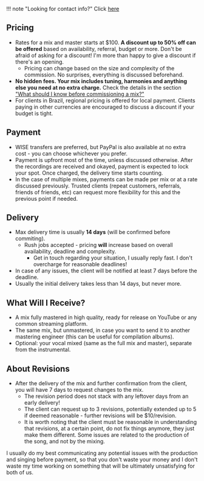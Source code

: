 <!---
---
title: Pricing
order: 3
---
-->

!!! note "Looking for contact info?"
    Click [here](contact.md)

## Pricing

* Rates for a mix and master starts at $100. **A discount up to 50% off can be offered** based on availability, referral, budget or more. Don't be afraid of asking for a discount! I'm more than happy to give a discount if there's an opening.
    * Pricing can change based on the size and complexity of the commission. No surprises, everything is discussed beforehand.
* **No hidden fees. Your mix includes tuning, harmonies and anything else you need at no extra charge.** Check the details in the section ["What should I know before commissioning a mix?"](guide.md)
* For clients in Brazil, regional pricing is offered for local payment. Clients paying in other currencies are encouraged to discuss a discount if your budget is tight.

## Payment

* WISE transfers are preferred, but PayPal is also available at no extra cost - you can choose whichever you prefer.
* Payment is upfront most of the time, unless discussed otherwise. After the recordings are received and okayed, payment is expected to lock your spot. Once charged, the delivery time starts counting.
* In the case of multiple mixes, payments can be made per mix or at a rate discussed previously. Trusted clients (repeat customers, referrals, friends of friends, etc) can request more flexibility for this and the previous point if needed.

## Delivery

* Max delivery time is usually **14 days** (will be confirmed before commiting).
    * Rush jobs accepted - pricing **will** increase based on overall availability, deadline and complexity.
        * Get in touch regarding your situation, I usually reply fast. I don't overcharge for reasonable deadlines!
* In case of any issues, the client will be notified at least 7 days before the deadline.
* Usually the initial delivery takes less than 14 days, but never more.

## What Will I Receive?

* A mix fully mastered in high quality, ready for release on YouTube or any common streaming platform.
* The same mix, but unmastered, in case you want to send it to another mastering engineer (this can be useful for compilation albums).
* Optional: your vocal mixed (same as the full mix and master), separate from the instrumental.
  
## About Revisions

* After the delivery of the mix and further confirmation from the client, you will have 7 days to request changes to the mix.
    * The revision period does not stack with any leftover days from an early delivery!
    * The client can request up to 3 revisions, potentially extended up to 5 if deemed reasonable - further revisions will be $10/revision.
    * It is worth noting that the client must be reasonable in understanding that revisions, at a certain point, do not fix things anymore, they just make them different. Some issues are related to the production of the song, and not by the mixing.

I usually do my best communicating any potential issues with the production and singing before payment, so that you don't waste your money and I don't waste my time working on something that will be ultimately unsatisfying for both of us.